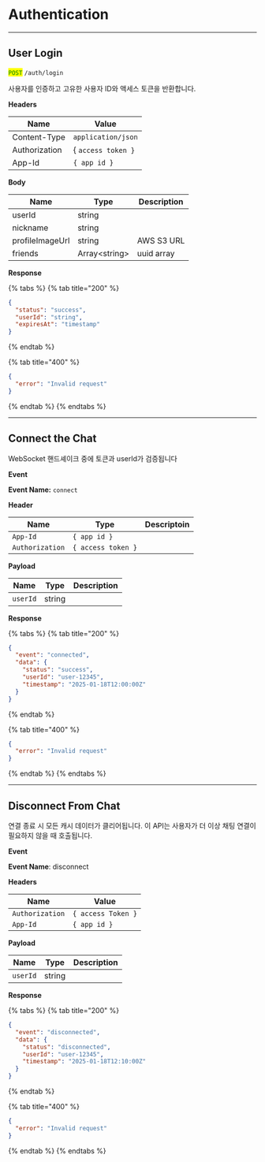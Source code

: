 # Authentication

***

## User Login

<mark style="color:green;">`POST`</mark> `/auth/login`

사용자를 인증하고 고유한 사용자 ID와 액세스 토큰을 반환합니다.



**Headers**

| Name          | Value              |
| ------------- | ------------------ |
| Content-Type  | `application/json` |
| Authorization | { `access token }` |
| App-Id        | `{ app id }`       |

**Body**

| Name            | Type           | Description |
| --------------- | -------------- | ----------- |
| userId          | string         |             |
| nickname        | string         |             |
| profileImageUrl | string         | AWS S3 URL  |
| friends         | Array\<string> | uuid array  |

**Response**

{% tabs %}
{% tab title="200" %}
```json
{
  "status": "success",
  "userId": "string",
  "expiresAt": "timestamp"
}
```
{% endtab %}

{% tab title="400" %}
```json
{
  "error": "Invalid request"
}
```
{% endtab %}
{% endtabs %}

***

## Connect the Chat

WebSocket 핸드셰이크 중에 토큰과 userId가 검증됩니다



**Event**

**Event Name:** `connect`



**Header**

| Name            | Type               | Descriptoin |
| --------------- | ------------------ | ----------- |
| `App-Id`        | `{ app id }`       |             |
| `Authorization` | `{ access token }` |             |

**Payload**

| Name     | Type   | Description |
| -------- | ------ | ----------- |
| `userId` | string |             |

**Response**

{% tabs %}
{% tab title="200" %}
```json
{
  "event": "connected",
  "data": {
    "status": "success",
    "userId": "user-12345",
    "timestamp": "2025-01-18T12:00:00Z"
  }
}

```
{% endtab %}

{% tab title="400" %}
```json
{
  "error": "Invalid request"
}
```
{% endtab %}
{% endtabs %}

***



## Disconnect From Chat

연결 종료 시 모든 캐시 데이터가 클리어됩니다. 이 API는 사용자가 더 이상 채팅 연결이 필요하지 않을 때 호출됩니다.



**Event**&#x20;

**Event Name**: disconnect



**Headers**

| Name            | Value              |
| --------------- | ------------------ |
| `Authorization` | `{ access Token }` |
| `App-Id`        | `{ app id }`       |

**Payload**

| Name     | Type   | Description |
| -------- | ------ | ----------- |
| `userId` | string |             |

**Response**

{% tabs %}
{% tab title="200" %}
```json
{
  "event": "disconnected",
  "data": {
    "status": "disconnected",
    "userId": "user-12345",
    "timestamp": "2025-01-18T12:10:00Z"
  }
}

```
{% endtab %}

{% tab title="400" %}
```json
{
  "error": "Invalid request"
}
```
{% endtab %}
{% endtabs %}
